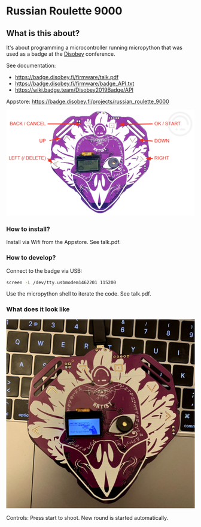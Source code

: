 # Russian Roulette 9000

## What is this about?

It's about programming a microcontroller running micropython that was used as a badge at the  [Disobey](https://disobey.fi/) conference.

See documentation:

* <https://badge.disobey.fi/firmware/talk.pdf>
* <https://badge.disobey.fi/firmware/badge_API.txt>
* <https://wiki.badge.team/Disobey2019Badge/API>

Appstore: <https://badge.disobey.fi/projects/russian_roulette_9000>

![Badge](badge.png)

### How to install?

Install via Wifi from the Appstore. See talk.pdf.

### How to develop?

Connect to the badge via USB:

```bash
screen -L /dev/tty.usbmodem1462201 115200
```

Use the micropython shell to iterate the code. See talk.pdf.

### What does it look like

![The game](game.jpg)

Controls: Press start to shoot. New round is started automatically.
